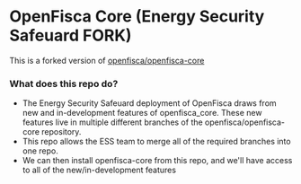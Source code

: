 # OpenFisca Core (Energy Security Safeuard FORK)

This is a forked version of [openfisca/openfisca-core](https://github.com/openfisca/openfisca-core)

### What does this repo do?
- The Energy Security Safeuard deployment of OpenFisca draws from new and in-development features of openfisca_core. These new features live in multiple different branches of the openfisca/openfisca-core repository.
- This repo allows the ESS team to merge all of the required branches into one repo.
- We can then install openfisca-core from this repo, and we'll have access to all of the new/in-development features
